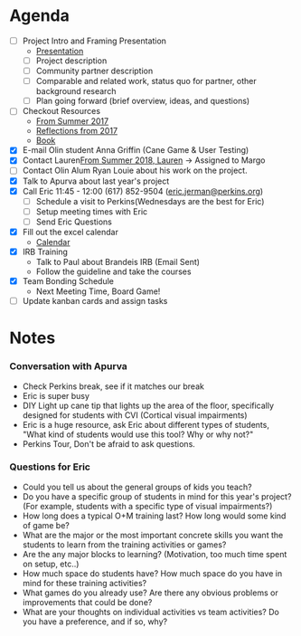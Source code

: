 # Agenda

-   [ ] Project Intro and Framing Presentation
  -  [Presentation](https://docs.google.com/presentation/d/1X54S3NZhrRt-gjVjsBU6vz8ZPvWY5bKnPy_u22cTe6o/edit#slide=id.p)
  -   [ ] Project description
  -   [ ] Community partner description
  -   [ ] Comparable and related work, status quo for partner, other background research
  -   [ ] Plan going forward (brief overview, ideas, and questions)
-   [ ] Checkout Resources
    -   [From Summer 2017](https://docs.google.com/spreadsheets/d/1y_1IPmgTZe55efivVJbJCIXWXk52k32rI3Ceo_cXsVM/edit)
    -   [Reflections from 2017](https://docs.google.com/document/d/1YVf0w87ysXnNpW51nWOXhRSNZQcOj4u3MLkjq3hm2Hc/edit?usp=sharing)
    -   [Book](https://books.google.com/books/about/Foundations_of_Orientation_and_Mobility.html?id=hso50ocsEpsC&printsec=frontcover&source=kp_read_button#v=onepage&q&f=false)
-   [x] E-mail Olin student Anna Griffin (Cane Game & User Testing)
-   [x] Contact Lauren[From Summer 2018, Lauren](https://docs.google.com/document/d/1rw2HkyrsQ4hvN40gtWb91Ee5X_q7zMnc1-Kjy0PMUf4/edit?usp=sharing) -> Assigned to Margo
-   [ ] Contact Olin Alum Ryan Louie about his work on the project.
-   [x] Talk to Apurva about last year's project
-   [x] Call Eric 11:45 - 12:00 (617) 852-9504 (eric.jerman@perkins.org)
    -   [ ] Schedule a visit to Perkins(Wednesdays are the best for Eric)
    -   [ ] Setup meeting times with Eric
    -   [ ] Send Eric Questions
-   [x] Fill out the excel calendar
    - [Calendar](https://docs.google.com/spreadsheets/d/1ZALfC3aU-WbPlcs_HeYp1iq3vF2rFYxHQcb2tEMO4sk/edit#gid=0)
-   [x] IRB Training
    - Talk to Paul about Brandeis IRB (Email Sent)
    - Follow the guideline and take the courses
-   [x] Team Bonding Schedule
    - Next Meeting Time, Board Game!
-   [ ] Update kanban cards and assign tasks

# Notes

### Conversation with Apurva
 - Check Perkins break, see if it matches our break
 - Eric is super busy
 - DIY Light up cane tip that lights up the area of the floor,
  specifically designed for students with CVI (Cortical visual impairments)
 - Eric is a huge resource, ask Eric about different types of students,
   "What kind of students would use this tool? Why or why not?"
 - Perkins Tour, Don't be afraid to ask questions.

### Questions for Eric
- Could you tell us about the general groups of kids you teach?
- Do you have a specific group of students in mind for this year's project?
    (For example, students with a specific type of visual impairments?)
- How long does a typical O+M training last? How long would some kind of game be?
- What are the major or the most important concrete skills you want the students to learn from the training activities or games?
- Are the any major blocks to learning? (Motivation, too much time spent on setup, etc..)
- How much space do students have? How much space do you have in mind for these training activities?
- What games do you already use? Are there any obvious problems or improvements that could be done?
- What are your thoughts on individual activities vs team activities? Do you have a preference, and if so, why?
